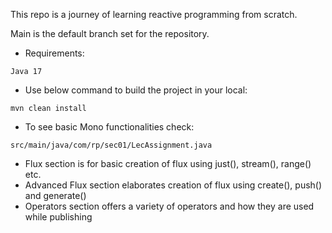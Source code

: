 This repo is a journey of learning reactive programming from scratch.

Main is the default branch set for the repository.
* Requirements:

`Java 17`
* Use below command to build the project in your local:

`mvn clean install`
* To see basic Mono functionalities check:

`src/main/java/com/rp/sec01/LecAssignment.java`
* Flux section is for basic creation of flux using just(), stream(), range() etc.
* Advanced Flux section elaborates creation of flux using create(), push() and generate()
* Operators section offers a variety of operators and how they are used while publishing